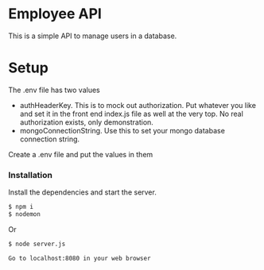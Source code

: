 # Employee API

This is a simple API to manage users in a database.

# Setup

The .env file has two values

  + authHeaderKey. This is to mock out authorization. Put whatever you like and set it in the front end index.js file as well at the very top. No real authorization exists, only demonstration.
  + mongoConnectionString. Use this to set your mongo database connection string.

Create a .env file and put the values in them

### Installation

Install the dependencies and start the server.

``` sh
$ npm i
$ nodemon 
```

Or

``` sh
$ node server.js
```

```
Go to localhost:8080 in your web browser
```
